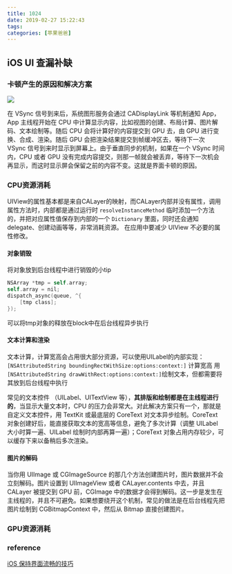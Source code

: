 ```yaml
---
title: 1024
date: 2019-02-27 15:22:43
tags:
categories: [苹果爸爸]
---
```


## iOS UI 查漏补缺 

### 卡顿产生的原因和解决方案

![](http://note.huyangjie.cn/media/15512521476720/15514293564560.jpg)

在 VSync 信号到来后，系统图形服务会通过 CADisplayLink 等机制通知 App，App 主线程开始在 CPU 中计算显示内容，比如视图的创建、布局计算、图片解码、文本绘制等。随后 CPU 会将计算好的内容提交到 GPU 去，由 GPU 进行变换、合成、渲染。随后 GPU 会把渲染结果提交到帧缓冲区去，等待下一次 VSync 信号到来时显示到屏幕上。由于垂直同步的机制，如果在一个 VSync 时间内，CPU 或者 GPU 没有完成内容提交，则那一帧就会被丢弃，等待下一次机会再显示，而这时显示屏会保留之前的内容不变。这就是界面卡顿的原因。

<!-- more -->

### CPU资源消耗

UIView的属性基本都是来自CALayer的映射，而CALayer内部并没有属性，调用属性方法时，内部都是通过运行时 `resolveInstanceMethod` 临时添加一个方法的，并把对应属性值保存到内部的一个 `Dictionary` 里面，同时还会通知 delegate、创建动画等等，非常消耗资源。
在应用中要减少 UIView 不必要的属性修改。

#### 对象销毁
将对象放到后台线程中进行销毁的小tip

``` objectivec
NSArray *tmp = self.array;
self.array = nil;
dispatch_async(queue, ^{
    [tmp class];
});
```

可以将tmp对象的释放在block中在后台线程异步执行

#### 文本计算和渲染

文本计算，计算宽高会占用很大部分资源，可以使用UILabel的内部实现： 
`[NSAttributedString boundingRectWithSize:options:context:]` 计算宽高
用 `[NSAttributedString drawWithRect:options:context:]`绘制文本，但都需要将其放到后台线程中执行

常见的文本控件 （UILabel、UITextView 等），__其排版和绘制都是在主线程进行的__，当显示大量文本时，CPU 的压力会非常大。对此解决方案只有一个，那就是自定义文本控件，用 TextKit 或最底层的 CoreText 对文本异步绘制。CoreText 对象创建好后，能直接获取文本的宽高等信息，避免了多次计算（调整 UILabel 大小时算一遍、UILabel 绘制时内部再算一遍）；CoreText 对象占用内存较少，可以缓存下来以备稍后多次渲染。

#### 图片的解码

当你用 UIImage 或 CGImageSource 的那几个方法创建图片时，图片数据并不会立刻解码。图片设置到 UIImageView 或者 CALayer.contents 中去，并且 CALayer 被提交到 GPU 前，CGImage 中的数据才会得到解码。这一步是发生在主线程的，并且不可避免。如果想要绕开这个机制，常见的做法是在后台线程先把图片绘制到 CGBitmapContext 中，然后从 Bitmap 直接创建图片。

### GPU资源消耗



### reference

[iOS 保持界面流畅的技巧](https://blog.ibireme.com/2015/11/12/smooth_user_interfaces_for_ios/)
